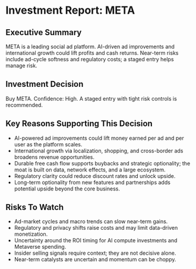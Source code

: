 # Investment Report: META
## Executive Summary
META is a leading social ad platform. AI-driven ad improvements and international growth could lift profits and cash returns. Near-term risks include ad-cycle softness and regulatory costs; a staged entry helps manage risk.

## Investment Decision
Buy META. Confidence: High. A staged entry with tight risk controls is recommended.

## Key Reasons Supporting This Decision
- AI-powered ad improvements could lift money earned per ad and per user as the platform scales.
- International growth via localization, shopping, and cross-border ads broadens revenue opportunities.
- Durable free cash flow supports buybacks and strategic optionality; the moat is built on data, network effects, and a large ecosystem.
- Regulatory clarity could reduce discount rates and unlock upside.
- Long-term optionality from new features and partnerships adds potential upside beyond the core business.

## Risks To Watch
- Ad-market cycles and macro trends can slow near-term gains.
- Regulatory and privacy shifts raise costs and may limit data-driven monetization.
- Uncertainty around the ROI timing for AI compute investments and Metaverse spending.
- Insider selling signals require context; they are not decisive alone.
- Near-term catalysts are uncertain and momentum can be choppy.